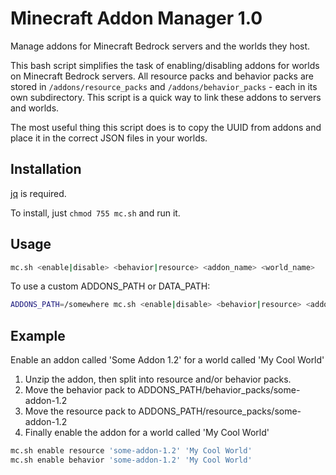 # Minecraft Addon Manager 1.0

Manage addons for Minecraft Bedrock servers and the worlds they host.

This bash script simplifies the task of enabling/disabling addons for worlds on Minecraft Bedrock servers.
All resource packs and behavior packs are stored in `/addons/resource_packs` and `/addons/behavior_packs` - each in its own subdirectory.
This script is a quick way to link these addons to servers and worlds.

The most useful thing this script does is to copy the UUID from addons and place it in the correct JSON files in your worlds.

## Installation

[jq](https://github.com/jqlang/jq) is required.

To install, just `chmod 755 mc.sh` and run it.

## Usage

```bash
mc.sh <enable|disable> <behavior|resource> <addon_name> <world_name>
```

To use a custom ADDONS_PATH or DATA_PATH:

```bash
ADDONS_PATH=/somewhere mc.sh <enable|disable> <behavior|resource> <addon_name> <world_name>
```

## Example

Enable an addon called 'Some Addon 1.2' for a world called 'My Cool World'

1. Unzip the addon, then split into resource and/or behavior packs.
2. Move the behavior pack to ADDONS_PATH/behavior_packs/some-addon-1.2
3. Move the resource pack to ADDONS_PATH/resource_packs/some-addon-1.2
4. Finally enable the addon for a world called 'My Cool World'

```bash
mc.sh enable resource 'some-addon-1.2' 'My Cool World'
mc.sh enable behavior 'some-addon-1.2' 'My Cool World'
```

